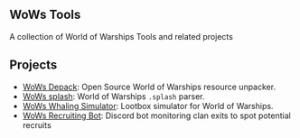 ## WoWs Tools

A collection of World of Warships Tools and related projects

## Projects
* [WoWs Depack](https://github.com/wows-tools/wows-depack): Open Source World of Warships resource unpacker.
* [WoWs splash](https://github.com/wows-tools/wows-splash): World of Warships `.splash` parser.
* [WoWs Whaling Simulator](https://github.com/wows-tools/wows-whaling-simulator): Lootbox simulator for World of Warships.
* [WoWs Recruiting Bot](https://github.com/wows-tools/wows-recruiting-bot): Discord bot monitoring clan exits to spot potential recruits
